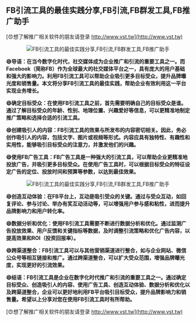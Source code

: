 ## **FB引流工具的最佳实践分享,FB引流,FB群发工具,FB推广助手**

[😍想了解推广相关软件的朋友请登录 http://www.vst.tw](http://www.vst.tw)

 <center><img src="https://vst.tw/MP4/tuiguang/png/1.png" alt="FB引流工具的最佳实践分享,FB引流,FB群发工具,FB推广助手"></center>

**😄导语：在当今数字化时代，社交媒体成为企业推广和引流的重要工具之一。而Facebook（简称FB）作为全球最大的社交媒体平台之一，具有庞大的用户基础和强大的影响力。利用FB引流工具可以帮助企业吸引更多目标受众，提升品牌曝光度和销售量。本文将分享FB引流工具的最佳实践，帮助企业有效利用这一平台实现业务增长。**

**😄确定目标受众：在使用FB引流工具之前，首先需要明确自己的目标受众是谁。通过了解目标受众的年龄、性别、地理位置、兴趣爱好等信息，可以更精准地制定推广策略和选择合适的引流工具。**

**😄创建吸引人的内容：FB引流工具的效果与所发布的内容密切相关。因此，务必创作吸引人的内容，包括文字、图片或视频等形式。内容应具有独特性、有趣性和实用性，能够吸引目标受众的注意力，并激发他们的兴趣。**

**😄使用FB广告工具：FB广告工具是一种强大的引流工具，可以帮助企业更精准地投放广告，并吸引更多目标受众。在使用广告工具时，可以根据目标受众的特征设定广告的定位、投放时间和预算等参数，以达到最佳效果。**

 <center><img src="https://vst.tw/MP4/tuiguang/png/1.png" alt="FB引流工具的最佳实践分享,FB引流,FB群发工具,FB推广助手"></center>

**😄创造互动体验：在FB平台上，互动是吸引受众的关键。通过与受众互动，如回复评论、参与讨论、举办有奖互动活动等，可以增强用户参与感和粘性，进而提升品牌影响力和用户转化率。**

**😄数据分析和优化：使用FB引流工具需要不断进行数据分析和优化。通过监测广告投放效果、用户反馈和关键指标等数据，及时调整引流策略和优化广告内容，以提高效果和ROI（投资回报率）。**

**😄跨渠道整合：FB引流工具可以与其他营销渠道进行整合，如与企业网站、微信公众号等相互链接和推广。通过跨渠道整合，可以扩大受众范围，增强品牌曝光度，实现更好的引流效果。**

**😄结语：FB引流工具是企业在数字化时代推广和引流的重要工具之一。通过确定目标受众、创造吸引人的内容、使用广告工具、创造互动体验、数据分析和优化以及跨渠道整合，企业可以更好地利用FB平台吸引目标受众，提升品牌影响力和销售量。希望以上分享对您在使用FB引流工具时有所帮助。**

[😍想了解推广相关软件的朋友请登录 http://www.vst.tw](http://www.vst.tw)




